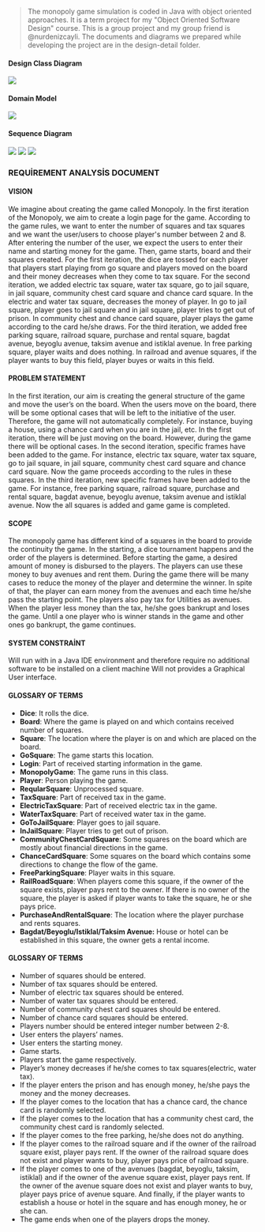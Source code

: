 > The monopoly game simulation is coded in Java with object oriented approaches. It is a term project for my "Object Oriented Software Design" course. This is a group project and my group friend is @nurdenizcayli. The documents and diagrams we prepared while developing the project are in the design-detail folder.

#### Design Class Diagram

![](https://github.com/esra-polat/monopoly-game-simulation/blob/master/design-details/monopoly-design-class-diagram.jpg)

#### Domain Model

![](https://github.com/esra-polat/monopoly-game-simulation/blob/master/design-details/monopoly-domain-model.jpg)

#### Sequence Diagram

![](https://github.com/esra-polat/monopoly-game-simulation/blob/master/design-details/monopoly-sequence-diagram-1.jpg)
![](https://github.com/esra-polat/monopoly-game-simulation/blob/master/design-details/monopoly-sequence-diagram-2.jpg)
![](https://github.com/esra-polat/monopoly-game-simulation/blob/master/design-details/monopoly-sequence-diagram-3.jpg)

### REQUİREMENT ANALYSİS DOCUMENT

#### VISION
We imagine about creating the game called Monopoly. In the first iteration of the Monopoly, we aim to create a login page for the game. According to the game rules, we want to enter the number of squares and tax squares and we want the user/users to choose player's number between 2 and 8. After entering the number of the user, we expect the users to enter their name and starting money for the game. Then, game starts, board and their squares created. For the first iteration, the dice are tossed for each player that players start playing from go square and players moved on the board and their money decreases when they come to tax square. 
For the second iteration, we added electric tax square, water tax square, go to jail square, in jail square, community chest card square and chance card square. In the electric and water tax square, decreases the money of player. In go to jail square, player goes to jail square and in jail square, player tries to get out of prison. In community chest and chance card square, player plays the game according to the card he/she draws.
For the third iteration, we added free parking square, railroad square, purchase and rental square, bagdat avenue, beyoglu avenue, taksim avenue and istiklal avenue. In free parking square, player waits and does nothing. In railroad and avenue squares, if the player wants to buy this field, player buyes or waits in this field. 

#### PROBLEM STATEMENT
In the first iteration, our aim is creating the general structure of the game and move the user’s on the board. When the users move on the board, there will be some optional cases that will be left to the initiative of the user. Therefore, the game will not automatically completely. For instance, buying a house, using a chance card when you are in the jail, etc. In the first iteration, there will be just moving on the board. However, during the game there will be optional cases.
In the second iteration, specific frames have been added to the game. For instance, electric tax square, water tax square, go to jail square, in jail square, community chest card square and chance card square. Now the game proceeds according to the rules in these squares.
In the third iteration, new specific frames have been added to the game. For instance, free parking square, railroad square, purchase and rental square, bagdat avenue, beyoglu avenue, taksim avenue and istiklal avenue. Now the all squares is added and game game is completed.

#### SCOPE
The monopoly game has different kind of a squares in the board to provide the continuity the game. In the starting, a dice tournament happens and the order of the players is determined. Before starting the game, a desired amount of money is disbursed to the players. The players can use these money to buy avenues and rent them. During the game there will be many cases to reduce the money of the player and determine the winner. In spite of that, the player can earn money from the avenues and each time he/she pass the starting point. The players also pay tax for Utilities as avenues. When the player less money than the tax, he/she goes bankrupt and loses the game. Until a one player who is winner 
stands in the game and other ones go bankrupt, the game continues.

#### SYSTEM CONSTRAİNT
Will run with in a Java IDE environment and therefore require no additional software to be installed on a client machine Will not provides a Graphical User interface.

#### GLOSSARY OF TERMS 
- **Dice**: It rolls the dice.
- **Board**: Where the game is played on and which contains received number of squares.
- **Square**: The location where the player is on and which are placed on the board.
- **GoSquare**: The game starts this location.
- **Login**: Part of received starting information in the game.
- **MonopolyGame**: The game runs in this class.
- **Player**: Person playing the game.
- **ReqularSquare**: Unprocessed square.
- **TaxSquare**: Part of received tax in the game.
- **ElectricTaxSquare**: Part of received electric tax in the game.
- **WaterTaxSquare**: Part of received water tax in the game.
- **GoToJailSquare**: Player goes to jail square.
- **InJailSquare**: Player tries to get out of prison.
- **CommunityChestCardSquare**: Some squares on the board which are mostly about financial directions in the game.
- **ChanceCardSquare**: Some squares on the board which contains some directions to change the flow of the game.
- **FreeParkingSquare**: Player waits in this square.
- **RailRoadSquare**: When players come this square, if the owner of the square exists, player pays rent to the owner. If there is no owner of the square, the player is asked if player wants to take the square, he or she pays price.
- **PurchaseAndRentalSquare**: The location where the player purchase and rents squares.
- **Bagdat/Beyoglu/Istiklal/Taksim Avenue:** House or hotel can be established in this square, the owner gets a rental income.

#### GLOSSARY OF TERMS 
* Number of squares should be entered.
* Number of tax squares should be entered.
* Number of electric tax squares should be entered.
* Number of water tax squares should be entered.
* Number of community chest card squares should be entered.
* Number of chance card squares should be entered.
* Players number should be entered integer number between 2-8. 
* User enters the players’ names. 
* User enters the starting money. 
* Game starts. 
* Players start the game respectively. 
* Player’s money decreases if he/she comes to tax squares(electric, water tax).
* If the player enters the prison and has enough money, he/she pays the money and the money decreases.
* If the player comes to the location that has a chance card, the chance card is randomly selected.
* If the player comes to the location that has a community chest card, the community chest card is randomly selected.
* If the player comes to the free parking, he/she does not do anything.
* If the player comes to the railroad square and if the owner of the railroad square exist, player pays rent. If the owner of the railroad square does not exist and player wants to buy, player pays price of railroad square.
* If the player comes to one of the avenues (bagdat, beyoglu, taksim, istiklal) and if the owner of the avenue square exist, player pays rent. If the owner of the avenue square does not exist and player wants to buy, player pays price of avenue square. And finally, if the player wants to establish a house or hotel in the square and has enough money, he or she can.
* The game ends when one of the players drops the money.
